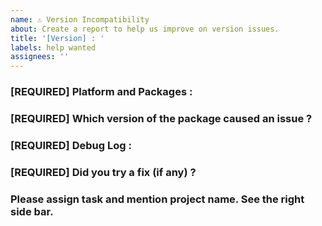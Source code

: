```yaml
---
name: ⚠️ Version Incompatibility
about: Create a report to help us improve on version issues. 
title: '[Version] : '
labels: help wanted
assignees: ''
---
```


<!-- DO NOT DELETE 
validate_template=true
template_path=.github/ISSUE_TEMPLATE/version_issues.md
-->

### [REQUIRED] Platform and Packages : 
<!-- Windows, Mac OS, Linux. Packages : Node, Express etc. -->


### [REQUIRED] Which version of the package caused an issue ? 



### [REQUIRED] Debug Log : 



### [REQUIRED] Did you try a fix (if any) ?



### Please assign task and mention project name. See the right side bar.
